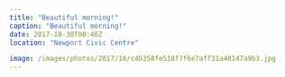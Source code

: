 ```yaml
---
title: "Beautiful morning!"
caption: "Beautiful morning!"
date: 2017-10-30T00:46Z
location: "Newport Civic Centre"

image: /images/photos/2017/10/c4b358fe518f7f6e7aff31a40147a9b3.jpg
---
```

